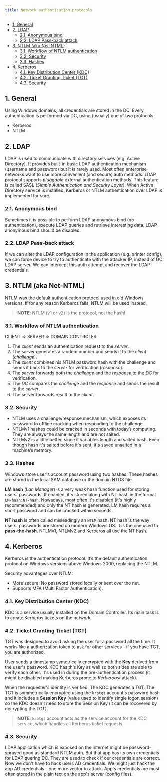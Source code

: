 ```yaml
---
title: Network authentication protocols
---
```


- [1. General](#1-general)
- [2. LDAP](#2-ldap)
  - [2.1. Anonymous bind](#21-anonymous-bind)
  - [2.2. LDAP Pass-back attack](#22-ldap-pass-back-attack)
- [3. NTLM (aka Net-NTML)](#3-ntlm-aka-net-ntml)
  - [3.1. Workflow of NTLM authentication](#31-workflow-of-ntlm-authentication)
  - [3.2. Security](#32-security)
  - [3.3. Hashes](#33-hashes)
- [4. Kerberos](#4-kerberos)
  - [4.1. Key Distribution Center (KDC)](#41-key-distribution-center-kdc)
  - [4.2. Ticket Granting Ticket (TGT)](#42-ticket-granting-ticket-tgt)
  - [4.3. Security](#43-security)

## 1. General
Using Windows domains, all credentials are stored in the DC. Every authentication is performed via DC, using (usually) one of two protocols:

- Kerberos
- NTLM

## 2. LDAP
LDAP is used to communicate with directory services (e.g. Active Directory). It provides built-in basic LDAP authentication mechanism (username and password) but it is rarely used. Most often enterprise networks want to use more convenient (and secure) auth methods. LDAP protocol supports _pluggable_ external authentication methods. This feature is called SASL (_Simple Authentication and Security Layer_). When Active Directory service is installed, Kerberos or NTLM authentication over LDAP is implemented for sure.

### 2.1. Anonymous bind
Sometimes it is possible to perform LDAP anonymous bind (no authentication), execute LDAP queries and retrieve interesting data. LDAP anonymous bind should be disabled.

### 2.2. LDAP Pass-back attack
If we can alter the LDAP configuration in the application (e.g. printer config), we can force device to try to authenticate with the attacker IP, instead of DC LDAP server. We can intercept this auth attempt and recover the LDAP credentials.

## 3. NTLM (aka Net-NTML)
NTLM was the default authentication protocol used in old Windows versions. If for any reason Kerberos fails, NTLM will be used instead.

> **NOTE**: NTLM (v1 or v2) is the protocol, not the hash!

### 3.1. Workflow of NTLM authentication
CLIENT => SERVER => DOMAIN CONTROLER

1. The _client_ sends an authentication request to the _server_.
2. The _server_ generates a random number and sends it to the _client_ (_challenge_).
3. The _client_ combines his NTLM password hash with the challenge and sends it back to the _server_ for verification (_response_).
4. The _server_ forwards both the _challenge_ and the _response_ to the _DC_ for verification.
5. The _DC_ compares the _challenge_ and the _response_ and sends the result to the _server_.  
6. The server forwards result to the _client_.

### 3.2. Security

- NTLM uses a challenge/response mechanism, which exposes its password to offline cracking when responding to the challenge.
- NTLMv1 hashes could be cracked in seconds with today’s computing. They are always the same length and are not salted.
- NTLMv2 is a little better, since it variables length and salted hash. Even though hash it's salted before it's sent, it's saved unsalted in a machine’s memory.

### 3.3. Hashes
Windows store user's account password using two hashes. These hashes are stored in the local SAM database or the domain NTDS file.

**LM hash** (_Lan Manager_) is a very weak hash function used for storing users' passwords. If enabled, it's stored along with NT hash in the format `LM-hash:NT-hash`. Nowadays, most often it's disabled (it's highly recommended) and only the NT hash is generated. LM hash requires a short password and can be cracked within seconds.

**NT hash** is often called misleadingly an `NTLM` hash. NT hash is the way users' passwords are stored on modern Windows OS. It is the one used to **pass-the-hash**. NTLMv1, NTLMv2 and Kerberos all use the NT hash.

## 4. Kerberos
Kerberos is the authentication protocol. It’s the default authentication protocol on Windows versions above Windows 2000, replacing the NTLM.

Security advantages over NTLM:

- More secure: No password stored locally or sent over the net.
- Supports MFA (Multi Factor Authentication).

### 4.1. Key Distribution Center (KDC)
KDC is a service usually installed on the Domain Controller. Its main task is to create Kerberos tickets on the network.

### 4.2. Ticket Granting Ticket (TGT)
TGT was designed to avoid asking the user for a password all the time. It works like a authorization token to ask for other services - if you have TGT, you are authorized.

User sends a timestamp symetrically encrypted with the **Key** derived from the user's password. KDC has this Key as well so both sides are able to verify each other. It's used in during the pre-authentication process (it might be disabled making Kerberos prone to _Kerberoast_ attack).

When the requester's identity is verified, The KDC generates a TGT. The TGT is symmetrically encrypted using the `krbtgt` account's password hash and it includes a **Session Key** (value used to identify single logon session) so the KDC doesn't need to store the Session Key (it can be rocovered by decrypting the TGT).

> **NOTE**: `krbtgt` account acts as the service account for the KDC service, which handles all Kerberos ticket requests.

### 4.3. Security
LDAP application which is exposed on the internet might be password-sprayed good as standard NTLM auth. But that app has its own credentials for LDAP quering DC. They are used to check if our credentials are correct. Now we don't have to hack users AD credentials. We might just hack the app AD credentials - one more vector to attack. App's credentials are most often stored in the plain text on the app's server (config files).
